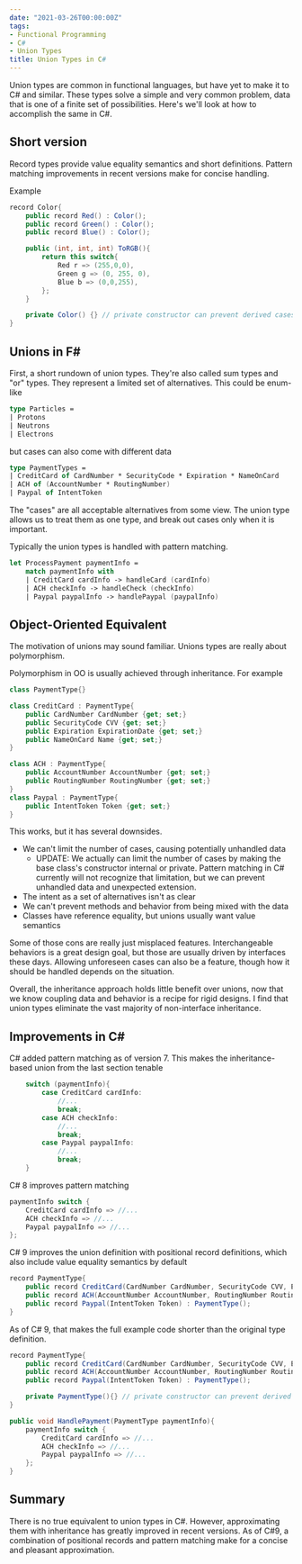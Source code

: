 ```yaml
---
date: "2021-03-26T00:00:00Z"
tags:
- Functional Programming
- C#
- Union Types
title: Union Types in C#
---
```


Union types are common in functional languages, but have yet to make it to C# and similar. These types solve a simple and very common problem, data that is one of a finite set of possibilities. Here's we'll look at how to accomplish the same in C#.
<!--more-->

## Short version
Record types provide value equality semantics and short definitions. Pattern matching improvements in recent versions make for concise handling.

Example
```cs
record Color{
    public record Red() : Color();
    public record Green() : Color();
    public record Blue() : Color();

    public (int, int, int) ToRGB(){
        return this switch{
            Red r => (255,0,0),
            Green g => (0, 255, 0),
            Blue b => (0,0,255),
        };
    }

    private Color() {} // private constructor can prevent derived cases from being defined elsewhere
}
```

## Unions in F#
First, a short rundown of union types. They're also called sum types and "or" types. They represent a limited set of alternatives. This could be enum-like 

```fsharp
type Particles = 
| Protons
| Neutrons
| Electrons
```

but cases can also come with different data
```fsharp
type PaymentTypes = 
| CreditCard of CardNumber * SecurityCode * Expiration * NameOnCard
| ACH of (AccountNumber * RoutingNumber)
| Paypal of IntentToken
```

The "cases" are all acceptable alternatives from some view. The union type allows us to treat them as one type, and break out cases only when it is important.

Typically the union types is handled with pattern matching.
```fsharp
let ProcessPayment paymentInfo = 
    match paymentInfo with
    | CreditCard cardInfo -> handleCard (cardInfo)
    | ACH checkInfo -> handleCheck (checkInfo)
    | Paypal paypalInfo -> handlePaypal (paypalInfo)
```

## Object-Oriented Equivalent 

The motivation of unions may sound familiar. Unions types are really about polymorphism. 

Polymorphism in OO is usually achieved through inheritance. For example
```cs
class PaymentType{}

class CreditCard : PaymentType{
    public CardNumber CardNumber {get; set;}
    public SecurityCode CVV {get; set;}
    public Expiration ExpirationDate {get; set;}
    public NameOnCard Name {get; set;}
}

class ACH : PaymentType{
    public AccountNumber AccountNumber {get; set;}
    public RoutingNumber RoutingNumber {get; set;}
}
class Paypal : PaymentType{
    public IntentToken Token {get; set;}
}
```

This works, but it has several downsides. 
- We can't limit the number of cases, causing potentially unhandled data
  - UPDATE: We actually can limit the number of cases by making the base class's constructor internal or private. Pattern matching in C# currently will not recognize that limitation, but we can prevent unhandled data and unexpected extension.
- The intent as a set of alternatives isn't as clear
- We can't prevent methods and behavior from being mixed with the data
- Classes have reference equality, but unions usually want value semantics

Some of those cons are really just misplaced features. Interchangeable behaviors is a great design goal, but those are usually driven by interfaces these days. Allowing unforeseen cases can also be a feature, though how it should be handled depends on the situation. 

Overall, the inheritance approach holds little benefit over unions, now that we know coupling data and behavior is a recipe for rigid designs. I find that union types eliminate the vast majority of non-interface inheritance.

## Improvements in C#

C# added pattern matching as of version 7. This makes the inheritance-based union from the last section tenable

```cs
    switch (paymentInfo){
        case CreditCard cardInfo:
            //...
            break;
        case ACH checkInfo:
            //...
            break;
        case Paypal paypalInfo:
            //...
            break;
    }
```

C# 8 improves pattern matching
```cs
paymentInfo switch {
    CreditCard cardInfo => //...
    ACH checkInfo => //...
    Paypal paypalInfo => //...
};
```

C# 9 improves the union definition with positional record definitions, which also include value equality semantics by default
```cs
record PaymentType{
    public record CreditCard(CardNumber CardNumber, SecurityCode CVV, Expiration ExpirationDate, NameOnCard Name) : PaymentType();
    public record ACH(AccountNumber AccountNumber, RoutingNumber RoutingNumber) : PaymentType();
    public record Paypal(IntentToken Token) : PaymentType();
}
```

As of C# 9, that makes the full example code shorter than the original type definition.

```cs
record PaymentType{
    public record CreditCard(CardNumber CardNumber, SecurityCode CVV, Expiration ExpirationDate, NameOnCard Name) : PaymentType();
    public record ACH(AccountNumber AccountNumber, RoutingNumber RoutingNumber) : PaymentType();
    public record Paypal(IntentToken Token) : PaymentType();

    private PaymentType(){} // private constructor can prevent derived cases from being defined elsewhere
}

public void HandlePayment(PaymentType paymentInfo){
    paymentInfo switch {
        CreditCard cardInfo => //...
        ACH checkInfo => //...
        Paypal paypalInfo => //...
    };
}
```

## Summary

There is no true equivalent to union types in C#. However, approximating them with inheritance has greatly improved in recent versions. As of C#9, a combination of positional records and pattern matching make for a concise and pleasant approximation.

